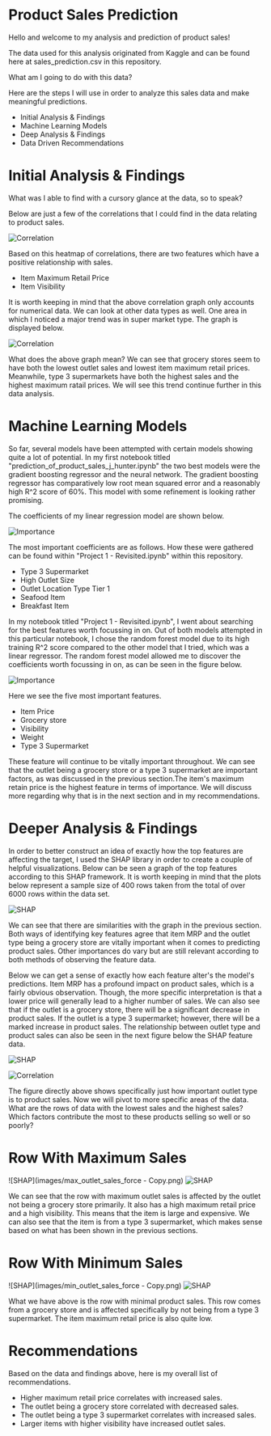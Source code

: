 # Product Sales Prediction

Hello and welcome to my analysis and prediction of product sales!

The data used for this analysis originated from Kaggle and can be found here at sales_prediction.csv in this repository. 

What am I going to do with this data?

Here are the steps I will use in order to analyze this sales data and make meaningful predictions.
* Initial Analysis & Findings
* Machine Learning Models
* Deep Analysis & Findings
* Data Driven Recommendations

# Initial Analysis & Findings

What was I able to find with a cursory glance at the data, so to speak?

Below are just a few of the correlations that I could find in the data relating to product sales. 

![Correlation](images/product_sales_corr.png)

Based on this heatmap of correlations, there are two features which have a positive relationship with sales. 
* Item Maximum Retail Price
* Item Visibility

It is worth keeping in mind that the above correlation graph only accounts for numerical data. We can look at other data types as well. One area in which I noticed a major trend was in super market type. The graph is displayed below. 

![Correlation](images/sales_mrp_type.png)

What does the above graph mean? We can see that grocery stores seem to have both the lowest outlet sales and lowest item maximum retail prices. Meanwhile, type 3 supermarkets have both the highest sales and the highest maximum ratail prices. We will see this trend continue further in this data analysis. 

# Machine Learning Models 

So far, several models have been attempted with certain models showing quite a lot of potential. In my first notebook titled "prediction_of_product_sales_j_hunter.ipynb" the two best models were the gradient boosting regressor and the neural network. The gradient boosting regressor has comparatively low root mean squared error and a reasonably high R^2 score of 60%. This model with some refinement is looking rather promising. 

The coefficients of my linear regression model are shown below.

![Importance](images/linreg_coef.png)

The most important coefficients are as follows. How these were gathered can be found within "Project 1 - Revisited.ipynb" within this repository.
* Type 3 Supermarket
* High Outlet Size
* Outlet Location Type Tier 1
* Seafood Item
* Breakfast Item

In my notebook titled "Project 1 - Revisited.ipynb", I went about searching for the best features worth focussing in on. Out of both models attempted in this particular notebook, I chose the random forest model due to its high training R^2 score compared to the other model that I tried, which was a linear regressor. The random forest model allowed me to discover the coefficients worth focussing in on, as can be seen in the figure below.

![Importance](images/rf_importance.png)

Here we see the five most important features. 
* Item Price
* Grocery store
* Visibility
* Weight
* Type 3 Supermarket

These feature will continue to be vitally important throughout. We can see that the outlet being a grocery store or a type 3 supermarket are important factors, as was discussed in the previous section.The item's maximum retain price is the highest feature in terms of importance. We will discuss more regarding why that is in the next section and in my recommendations. 

# Deeper Analysis & Findings 

In order to better construct an idea of exactly how the top features are affecting the target, I used the SHAP library in order to create a couple of helpful visualizations. Below can be seen a graph of the top features according to this SHAP framework. It is worth keeping in mind that the plots below represent a sample size of 400 rows taken from the total of over 6000 rows within the data set.

![SHAP](images/shap_bar.png)

We can see that there are similarities with the graph in the previous section. Both ways of identifying key features agree that item MRP and the outlet type being a grocery store are vitally important when it comes to predicting product sales. Other importances do vary but are still relevant according to both methods of observing the feature data.

Below we can get a sense of exactly how each feature alter's the model's predictions. Item MRP has a profound impact on product sales, which is a fairly obvious observation. Though, the more specific interpretation is that a lower price will generally lead to a higher number of sales. We can also see that if the outlet is a grocery store, there will be a significant decrease in product sales. If the outlet is a type 3 supermarket; however, there will be a marked increase in product sales. The relationship between outlet type and product sales can also be seen in the next figure below the SHAP feature data.

![SHAP](images/shap_dot.png)

![Correlation](images/sales_by_outlet_type.png)

The figure directly above shows specifically just how important outlet type is to product sales. Now we will pivot to more specific areas of the data. What are the rows of data with the lowest sales and the highest sales? Which factors contribute the most to these products selling so well or so poorly?

# Row With Maximum Sales

![SHAP](images/max_outlet_sales_force - Copy.png)
![SHAP](images/max_outlet_sales_lime.png)

We can see that the row with maximum outlet sales is affected by the outlet not being a grocery store primarily. It also has a high maximum retail price and a high visibility. This means that the item is large and expensive. We can also see that the item is from a type 3 supermarket, which makes sense based on what has been shown in the previous sections.

# Row With Minimum Sales

![SHAP](images/min_outlet_sales_force - Copy.png)
![SHAP](images/min_outlet_sales_lime.png)

What we have above is the row with minimal product sales. This row comes from a grocery store and is affected specifically by not being from a type 3 supermarket. The item maximum retail price is also quite low.

# Recommendations

Based on the data and findings above, here is my overall list of recommendations.
* Higher maximum retail price correlates with increased sales.
* The outlet being a grocery store correlated with decreased sales.
* The outlet being a type 3 supermarket correlates with increased sales.
* Larger items with higher visibility have increased outlet sales.
